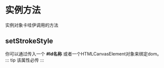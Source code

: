 # 实例方法

实例对象卡哇伊调用的方法

## setStrokeStyle

你可以通过传入一个 **#Id名称** 或者一个HTMLCanvasElement对象来绑定dom。
::: tip
该属性必传
:::
